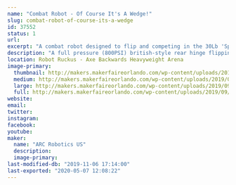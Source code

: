 ```yaml
---
name: "Combat Robot - Of Course It's A Wedge!"
slug: combat-robot-of-course-its-a-wedge
id: 37552
status: 1
url: 
excerpt: "A combat robot designed to flip and competing in the 30Lb 'Sportsman' Class"
description: "A full pressure (800PSI) british-style rear hinge flipping combat robot. Welded aluminum core structure with dual feed tanks and a carbon fibre buffer tank to flip an opponent within half a second."
location: Robot Ruckus - Axe Backwards Heavyweight Arena
image-primary:
  thumbnail: http://makers.makerfaireorlando.com/wp-content/uploads/2019/09/Featherweight_-_Assembly_2019-Sep-03_08-09-54PM-000_CustomizedView16915887208-150x150.png
  medium: http://makers.makerfaireorlando.com/wp-content/uploads/2019/09/Featherweight_-_Assembly_2019-Sep-03_08-09-54PM-000_CustomizedView16915887208-300x169.png
  large: http://makers.makerfaireorlando.com/wp-content/uploads/2019/09/Featherweight_-_Assembly_2019-Sep-03_08-09-54PM-000_CustomizedView16915887208-1024x576.png
  full: http://makers.makerfaireorlando.com/wp-content/uploads/2019/09/Featherweight_-_Assembly_2019-Sep-03_08-09-54PM-000_CustomizedView16915887208.png
website: 
email: 
twitter: 
instagram: 
facebook: 
youtube: 
maker:
  name: "ARC Robotics US"
  description:
  image-primary: 
last-modified-db: "2019-11-06 17:14:00"
last-exported: "2020-05-07 12:08:22"
---
```


